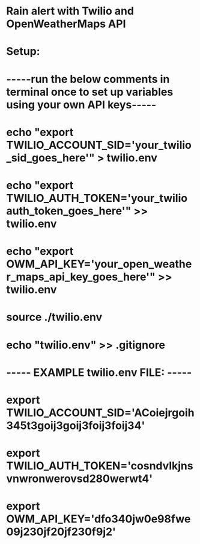 # Rain alert with Twilio and OpenWeatherMaps API
# Setup:
# -----run the below comments in terminal once to set up variables using your own API keys-----
# echo "export TWILIO_ACCOUNT_SID='your_twilio_sid_goes_here'" > twilio.env
# echo "export TWILIO_AUTH_TOKEN='your_twilio auth_token_goes_here'" >> twilio.env
# echo "export OWM_API_KEY='your_open_weather_maps_api_key_goes_here'" >> twilio.env
# source ./twilio.env
# echo "twilio.env" >> .gitignore

# ----- EXAMPLE twilio.env FILE: -----
# export TWILIO_ACCOUNT_SID='ACoiejrgoih345t3goij3goij3foij3foij34'
# export TWILIO_AUTH_TOKEN='cosndvlkjnsvnwronwerovsd280werwt4'
# export OWM_API_KEY='dfo340jw0e98fwe09j230jf20jf230f9j2'